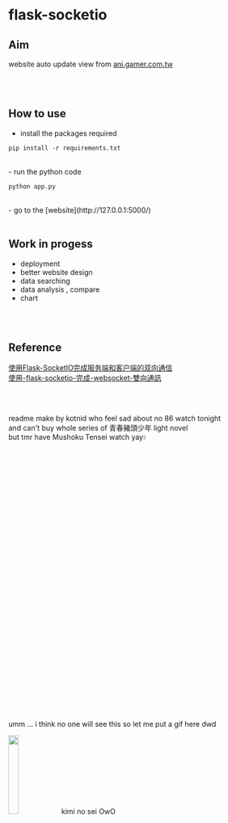 # flask-socketio #

## Aim ##
website auto update view from [ani.gamer.com.tw](https://ani.gamer.com.tw/)
 

<br>
<br>


## How to use ##
- install the packages required 
```
pip install -r requirements.txt
```
<br>
- run the python code 

```
python app.py
```
<br>
- go to the [website](http://127.0.0.1:5000/)
 

<br>
<br>


## Work in progess ##
- deployment 
- better website design
- data searching 
- data analysis , compare
- chart 
 

<br>
<br>

## Reference ##
[使用Flask-SocketIO完成服务端和客户端的双向通信](https://blog.csdn.net/weixin_36380516/article/details/80418354)
<br>
[使用-flask-socketio-完成-websocket-雙向通訊](https://medium.com/@charming_rust_oyster_221/%E4%BD%BF%E7%94%A8-flask-socketio-%E5%AE%8C%E6%88%90-websocket-%E9%9B%99%E5%90%91%E9%80%9A%E8%A8%8A-49fd734f52ae) 
 

<br>
<br>

readme make by kotnid who feel sad about no 86 watch tonight <br> and can't buy whole series of 青春豬頭少年 light novel <br>but tmr have Mushoku Tensei watch yay<img src="https://i.imgur.com/LpuXFdq.jpg" width="5%">   
 
<br>
<br>
<br>
<br>
<br>
<br>
<br>
<br>
<br>
<br>
<br>
<br>
<br>
<br>
<br>
<br>
<br>
<br>
<br>
<br>

umm ... i think no one will see this so let me put a gif here dwd 

<img src="https://j.gifs.com/oQGQnN.gif" width="20%">
kimi no sei OwO
